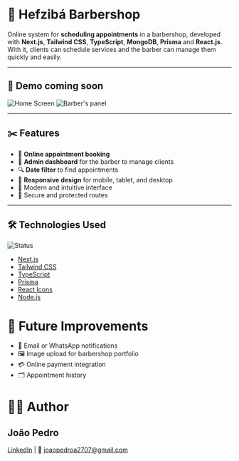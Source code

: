 # 💈 Hefzibá Barbershop

Online system for **scheduling appointments** in a barbershop, developed with **Next.js**, **Tailwind CSS**, **TypeScript**, **MongoDB**, **Prisma** and **React.js**. With it, clients can schedule services and the barber can manage them quickly and easily.

---

## 📸 Demo coming soon

![Home Screen](./screenshots/home.png)
![Barber's panel](./screenshots/dashboard.png)

---

## ✂️ Features

- 📅 **Online appointment booking**
- 🧾 **Admin dashboard** for the barber to manage clients
- 🔍 **Date filter** to find appointments
- 📱 **Responsive design** for mobile, tablet, and desktop
- 🎨 Modern and intuitive interface
- 🔐 Secure and protected routes

---

## 🛠 Technologies Used

![Status](https://img.shields.io/badge/status-%20developing-yellow)
- [Next.js](https://nextjs.org/)
- [Tailwind CSS](https://tailwindcss.com/)
- [TypeScript](https://www.typescriptlang.org/)
- [Prisma](https://www.prisma.io/)
- [React Icons](https://react-icons.github.io/react-icons/)
- [Node.js](https://nodejs.org/)

# 📌 Future Improvements
- 🔔 Email or WhatsApp notifications
- 🖼 Image upload for barbershop portfolio
- 💳 Online payment integration
- 🗂 Appointment history

# 👨‍💻 Author
## João Pedro
[LinkedIn](https://www.linkedin.com/in/joão-pedro-almeida-504691335/) | 📧 joaopedroa2707@gmail.com